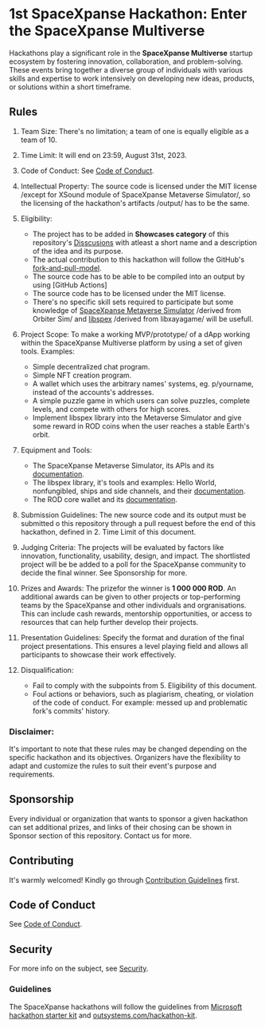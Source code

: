 # 1st SpaceXpanse Hackathon: Enter the SpaceXpanse Multiverse
Hackathons play a significant role in the **SpaceXpanse Multiverse** startup ecosystem by fostering innovation, collaboration, and problem-solving. These events bring together a diverse group of individuals with various skills and expertise to work intensively on developing new ideas, products, or solutions within a short timeframe.  

## Rules

1. Team Size: There's no limitation; a team of one is equally eligible as a team of 10.

2. Time Limit: It will end on 23:59, August 31st, 2023.

3. Code of Conduct: See [Code of Conduct](CODE-OF-CONDUCT.md).

4. Intellectual Property: The source code is licensed under the MIT license /except for XSound module of SpaceXpanse Metaverse Simulator/, so the licensing of the hackathon's artifacts /output/ has to be the same.

5. Eligibility: 
   - The project has to be added in **Showcases category** of this repository's [Disscusions](https://github.com/SpaceXpanse/Hackathon-starter-kit/discussions/categories/showcases) with atleast a short name and a description of the idea and its purpose. 
   - The actual contribution to this hackathon will follow the GitHub's [fork-and-pull-model](https://docs.github.com/en/pull-requests/collaborating-with-pull-requests/getting-started/about-collaborative-development-models#fork-and-pull-model).
   - The source code has to be able to be compiled into an output by using [GitHub Actions] 
   - The source code has to be licensed under the MIT license.
   - There's no specific skill sets required to participate but some knowledge of [SpaceXpanse Metaverse Simulator](https://github.com/SpaceXpanse/Metaverse) /derived from Orbiter Sim/ and [libspex](https://github.com/SpaceXpanse/libspex) /derived from libxayagame/ will be usefull.

7. Project Scope: To make a working MVP/prototype/ of a dApp working within the SpaceXpanse Multiverse platform by using a set of given tools.
   Examples:
   - Simple decentralized chat program.
   - Simple NFT creation program.
   - A wallet which uses the arbitrary names' systems, eg. p/yourname, instead of the accounts's addresses.
   - A simple puzzle game in which users can solve puzzles, complete levels, and compete with others for high scores.
   - Implement libspex library into the Metaverse Simulator and give some reward in ROD coins when the user reaches a stable Earth's orbit.

8. Equipment and Tools:
   - The SpaceXpanse Metaverse Simulator, its APIs and its [documentation](https://github.com/SpaceXpanse/Metaverse/wiki).
   - The libspex library, it's tools and examples: Hello World, nonfungibled, ships and side channels, and their [documentation](https://github.com/SpaceXpanse/Documentation/wiki).
   - The ROD core wallet and its [documentation](https://github.com/SpaceXpanse/Documentation/wiki).

9. Submission Guidelines: The new source code and its output must be submitted o this repository through a pull request before the end of this hackathon, defined in 2. Time Limit of this document.

10. Judging Criteria: The projects will be evaluated by factors like innovation, functionality, usability, design, and impact. The shortlisted project will be be added to a poll for the SpaceXpanse community to decide the final winner. See Sponsorship for more.

11. Prizes and Awards: The prizefor the winner is **1 000 000 ROD**. An additional awards can be given to other projects or top-performing teams by the SpaceXpanse and other individuals and orgranisations. This can include cash rewards, mentorship opportunities, or access to resources that can help further develop their projects.

12. Presentation Guidelines: Specify the format and duration of the final project presentations. This ensures a level playing field and allows all participants to showcase their work effectively.

13. Disqualification:
    - Fail to comply with the subpoints from 5. Eligibility of this document.
    - Foul actions or behaviors, such as plagiarism, cheating, or violation of the code of conduct. For example: messed up and problematic fork's commits' history. 

### Disclaimer: 
It's important to note that these rules may be changed depending on the specific hackathon and its objectives. Organizers have the flexibility to adapt and customize the rules to suit their event's purpose and requirements. 

## Sponsorship 
Every individual or organization that wants to sponsor a given hackathon can set additional prizes, and links of their chosing can be shown in Sponsor section of this repository. Contact us for more.

## Contributing

It's warmly welcomed! Kindly go through [Contribution Guidelines](CONTRIBUTING.md) first.

## Code of Conduct

See [Code of Conduct](CODE-OF-CONDUCT.md).

## Security

For more info on the subject, see [Security](SECURITY.md).

### Guidelines
The SpaceXpanse hackathons will follow the guidelines from [Microsoft hackathon starter kit](https://microsoft.github.io/hackathon-starter-kit/) and [outsystems.com/hackathon-kit](https://www.outsystems.com/hackathon-kit/).
